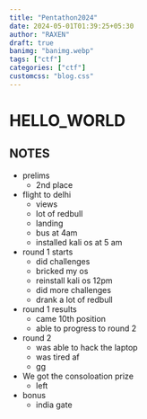 ```yaml
---
title: "Pentathon2024"
date: 2024-05-01T01:39:25+05:30
author: "RAXEN"
draft: true
banimg: "banimg.webp"
tags: ["ctf"]
categories: ["ctf"]
customcss: "blog.css"
---
```


# HELLO_WORLD


## NOTES
- prelims 
    - 2nd place
- flight to delhi
    - views
    - lot of redbull
    - landing
    - bus at 4am
    - installed kali os at 5 am
- round 1 starts
    - did challenges
    - bricked my os
    - reinstall kali os 12pm
    - did more challenges
    - drank a lot of redbull
- round 1 results
    - came 10th position
    - able to progress to round 2
- round 2
    - was able to hack the laptop
    - was tired af
    - gg
- We got the consoloation prize
    - left
- bonus
    - india gate

